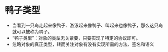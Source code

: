 # 鸭子类型

- 当看到一只鸟走起来像鸭子、游泳起来像鸭子、叫起来也像鸭子，那么这只鸟就可以被称为鸭子。
- “鸭子类型”：对象的类型无关紧要，只要实现了特定的协议即可。
- 忽略对象的真正类型，转而关注对象有没有实现所需的方法、签名和语义
